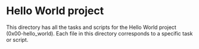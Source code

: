 # Hello World project

This directory has all the tasks and scripts for the Hello World project (0x00-hello_world).
Each file in this directory corresponds to a specific task or script.
